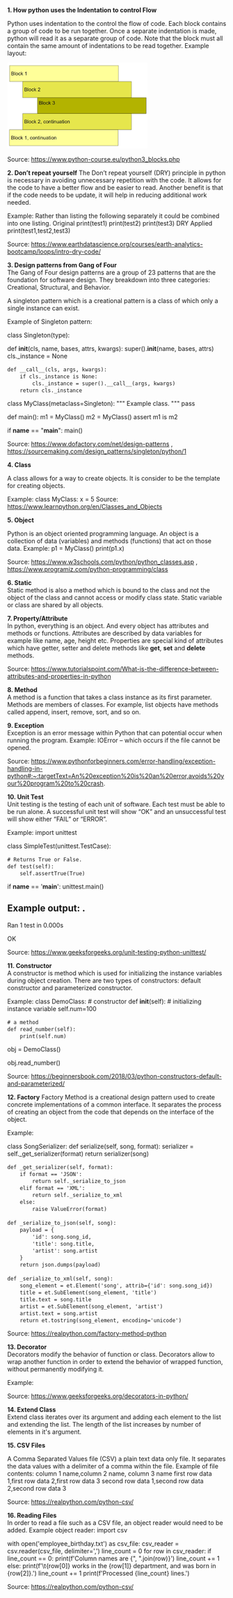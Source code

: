 
**1.	How python uses the Indentation to control Flow**
<br>

Python uses indentation to the control the flow of code. Each block contains a group of code to be run together. Once a 
separate indentation is made, python will read it as a separate group of code. 
Note that the block must all contain the same amount of indentations to be read together. 
Example layout:

![Blocks](/Images/blocks.png)

Source: https://www.python-course.eu/python3_blocks.php

**2.	Don’t repeat yourself**
The Don’t repeat yourself (DRY) principle in python is necessary in avoiding unnecessary repetition with the code. 
It allows for the code to have a better flow and be easier to read. Another benefit is that if the code needs to be update, 
it will help in reducing additional work needed. 

Example: 
Rather than listing the following separately it could be combined into one listing. 
Original
print(test1)
print(test2)
print(test3)
	DRY Applied
	print(test1,test2,test3)

Source: https://www.earthdatascience.org/courses/earth-analytics-bootcamp/loops/intro-dry-code/

**3.	Design patterns from Gang of Four**
<br>
The Gang of Four design patterns are a group of 23 patterns that are the foundation for software design. 
They breakdown into three categories: Creational, Structural, and Behavior.


A singleton pattern which is a creational pattern is a class of which only a single instance can exist. 

Example of Singleton pattern: 

class Singleton(type):
 
 def __init__(cls, name, bases, attrs, kwargs):
        super().__init__(name, bases, attrs)
        cls._instance = None

    def __call__(cls, args, kwargs):
        if cls._instance is None:
            cls._instance = super().__call__(args, kwargs)
        return cls._instance

class MyClass(metaclass=Singleton):
    """
    Example class.
    """
    pass

def main():
    m1 = MyClass()
    m2 = MyClass()
    assert m1 is m2

if __name__ == "__main__":
    main()

Source: https://www.dofactory.com/net/design-patterns , https://sourcemaking.com/design_patterns/singleton/python/1

**4.	Class**
<br>

A class allows for a way to create objects. It is consider to be the template for creating objects.

Example:
class MyClass:
  x = 5
Source: https://www.learnpython.org/en/Classes_and_Objects

**5.	Object**
<br>

Python is an object oriented programming language. An object is a collection of data (variables) and methods (functions) 
that act on those data. 
Example: 
p1 = MyClass()
print(p1.x)

Source: https://www.w3schools.com/python/python_classes.asp , https://www.programiz.com/python-programming/class

**6.	Static**
<br>
Static method is also a method which is bound to the class and not the object of the class and cannot access or modify class state.
Static variable or class are shared by all objects.
<br>

**7.	Property/Attribute**
<br>
In python, everything is an object. And every object has attributes and methods or functions. Attributes are described 
by data variables for example like name, age, height etc.
Properties are special kind of attributes which have getter, setter and delete methods like __get__, __set__ and __delete__ methods.

Source: https://www.tutorialspoint.com/What-is-the-difference-between-attributes-and-properties-in-python


**8.	Method**
<br>
A method is a function that takes a class instance as its first parameter. Methods are members of classes.
For example, list objects have methods called append, insert, remove, sort, and so on.

**9.	Exception**
<br>
Exception is an error message within Python that can potential occur when running the program. 
Example:
IOError – which occurs if the file cannot be opened.

Source: https://www.pythonforbeginners.com/error-handling/exception-handling-in-python#:~:targetText=An%20exception%20is%20an%20error,avoids%20your%20program%20to%20crash.

**10.	Unit Test**
<br>
Unit testing is the testing of each unit of software. Each test must be able to be run alone. 
A successful unit test will show “OK” and an unsuccessful test will show either “FAIL” or “ERROR”.

Example: 
import unittest 
  
class SimpleTest(unittest.TestCase): 
  
    # Returns True or False.  
    def test(self):         
        self.assertTrue(True) 
  
if __name__ == '__main__': 
    unittest.main()



Example output:
.
----------------------------------------------------------------------
Ran 1 test in 0.000s

OK

Source: https://www.geeksforgeeks.org/unit-testing-python-unittest/

**11.	Constructor**
<br>
A constructor is method which is used for initializing the instance variables during object creation. 
There are two types of constructors: default constructor and parameterized constructor.

Example:
class DemoClass:
    # constructor
    def __init__(self):
        # initializing instance variable
        self.num=100

    # a method
    def read_number(self):
        print(self.num)

obj = DemoClass()

obj.read_number()

Source: https://beginnersbook.com/2018/03/python-constructors-default-and-parameterized/

**12. Factory**
Factory Method is a creational design pattern used to create concrete implementations of a common interface.
It separates the process of creating an object from the code that depends on the interface of the object.

Example: 

class SongSerializer:
    def serialize(self, song, format):
        serializer = self._get_serializer(format)
        return serializer(song)

    def _get_serializer(self, format):
        if format == 'JSON':
            return self._serialize_to_json
        elif format == 'XML':
            return self._serialize_to_xml
        else:
            raise ValueError(format)

    def _serialize_to_json(self, song):
        payload = {
            'id': song.song_id,
            'title': song.title,
            'artist': song.artist
        }
        return json.dumps(payload)

    def _serialize_to_xml(self, song):
        song_element = et.Element('song', attrib={'id': song.song_id})
        title = et.SubElement(song_element, 'title')
        title.text = song.title
        artist = et.SubElement(song_element, 'artist')
        artist.text = song.artist
        return et.tostring(song_element, encoding='unicode')

Source: https://realpython.com/factory-method-python
<br>

**13.	Decorator**
<br>
Decorators modify the behavior of function or class. Decorators allow to wrap another function in order to extend 
the behavior of wrapped function, without permanently modifying it.

Example: 
 
Source: https://www.geeksforgeeks.org/decorators-in-python/

**14.	Extend Class**
<br>
Extend class iterates over its argument and adding each element to the list and extending the list. The length of the list increases by number of elements in it's argument.

**15.	CSV Files**
<br>

A Comma Separated Values file (CSV) a plain text data only file. It separates the data values with a delimiter of a 
comma within the file. 
Example of file contents:
column 1 name,column 2 name, column 3 name
first row data 1,first row data 2,first row data 3
second row data 1,second row data 2,second row data 3

Source: https://realpython.com/python-csv/
 
**16.	Reading Files**
<br>
In order to read a file such as a CSV file, an object reader would need to be added. 
Example object reader: 
import csv

with open('employee_birthday.txt') as csv_file:
    csv_reader = csv.reader(csv_file, delimiter=',')
    line_count = 0
    for row in csv_reader:
        if line_count == 0:
            print(f'Column names are {", ".join(row)}')
            line_count += 1
        else:
            print(f'\t{row[0]} works in the {row[1]} department, and was born in {row[2]}.')
            line_count += 1
    print(f'Processed {line_count} lines.')

Source:  https://realpython.com/python-csv/

